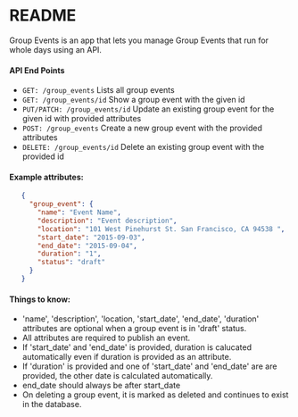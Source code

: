 # README

Group Events is an app that lets you manage Group Events that run for whole days using an API.
 
#### API End Points
 + `GET: /group_events` Lists all group events
 + `GET: /group_events/id` Show a group event with the given id
 + `PUT/PATCH: /group_events/id` Update an existing group event for the given id with provided attributes
 + `POST: /group_events` Create a new group event with the provided attributes
+ `DELETE: /group_events/id` Delete an existing group event with the provided id

#### Example attributes:
 
 ```json
    {
      "group_event": {
        "name": "Event Name",
        "description": "Event description",
        "location": "101 West Pinehurst St. San Francisco, CA 94538 ",
        "start_date": "2015-09-03",
        "end_date": "2015-09-04",
        "duration": "1",
        "status": "draft"
      }
    }
 ```
 
#### Things to know:
 
 + 'name', 'description', 'location, 'start_date', 'end_date', 'duration' attributes are optional when a group event is in 'draft' status.
 + All attributes are required to publish an event. 
 + If 'start_date' and 'end_date' is provided, duration is calucated automatically even if duration is provided as an attribute.
 + If 'duration' is provided and one of 'start_date' and 'end_date' are are provided, the other date is calculated automatically.
 + end_date should always be after start_date
 + On deleting a group event, it is marked as deleted and continues to exist in the database. 
 